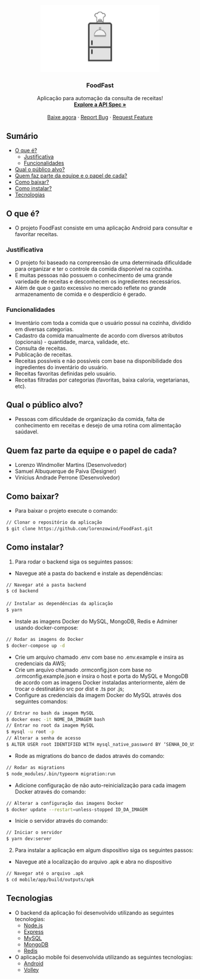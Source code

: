 <p align="center">
  <a href="https://github.com/lorenzowind/UBEMath">
    <img src="logo.png" alt="Logo" height="180">
  </a>

  <h3 align="center">FoodFast</h3>

  <p align="center">
    Aplicação para automação da consulta de receitas!
    <br />
    <a href="https://app.swaggerhub.com/apis/lorenzomart/FoodFast/1.0.0"><strong>Explore a API Spec »</strong></a>
    <br />
    <br />
    <a href="https://drive.google.com/file/d/1FJsNBRTJWbB021RdT3WTdYrKnd-IArTM/view?usp=sharing">Baixe agora</a>
    ·
    <a href="https://github.com/lorenzowind/FoodFast/issues/new">Report Bug</a>
    ·
    <a href="https://github.com/lorenzowind/FoodFast/issues/new">Request Feature</a>
  </p>
</p>

## Sumário
* [O que é?](#O-que-é?)
  * [Justificativa](#Justificativa)
  * [Funcionalidades](#Funcionalidades)
* [Qual o público alvo?](#Qual-o-público-alvo?)
* [Quem faz parte da equipe e o papel de cada?](#Quem-faz-parte-da-equipe-e-o-papel-de-cada?)
* [Como baixar?](#Como-baixar?)
* [Como instalar?](#Como-instalar?)
* [Tecnologias](#Tecnologias)

## O que é?
- O projeto FoodFast consiste em uma aplicação Android para consultar e favoritar receitas.

### Justificativa
- O projeto foi baseado na compreensão de uma determinada dificuldade para organizar e ter o controle da comida disponível na cozinha.
- E muitas pessoas não possuem o conhecimento de uma grande variedade de receitas e desconhecem os ingredientes necessários.
- Além de que o gasto excessivo no mercado reflete no grande armazenamento de comida e o desperdício é gerado.

### Funcionalidades
- Inventário com toda a comida que o usuário possui na cozinha, dividido em diversas categorias.
- Cadastro da comida manualmente de acordo com diversos atributos (opcionais) - quantidade, marca, validade, etc.
- Consulta de receitas.
- Publicação de receitas.
- Receitas possíveis e não possíveis com base na disponibilidade dos ingredientes do inventário do usuário.
- Receitas favoritas definidas pelo usuário.
- Receitas filtradas por categorias (favoritas, baixa caloria, vegetarianas, etc).

## Qual o público alvo?
- Pessoas com dificuldade de organização da comida, falta de conhecimento em receitas e desejo de uma rotina com alimentação saúdavel.

## Quem faz parte da equipe e o papel de cada?
- Lorenzo Windmoller Martins (Desenvolvedor)
- Samuel Albuquerque de Paiva (Designer)
- Vinícius Andrade Perrone (Desenvolvedor)

## Como baixar?
- Para baixar o projeto execute o comando:
```bash
// Clonar o repositório da aplicação
$ git clone https://github.com/lorenzowind/FoodFast.git
```

## Como instalar?
1. Para rodar o backend siga os seguintes passos:
- Navegue até a pasta do backend e instale as dependências:
```bash
// Navegar até a pasta backend
$ cd backend

// Instalar as dependências da aplicação
$ yarn
```
- Instale as imagens Docker do MySQL, MongoDB, Redis e Adminer usando docker-compose:
```bash
// Rodar as imagens do Docker
$ docker-compose up -d
```
- Crie um arquivo chamado .env com base no .env.example e insira as credenciais da AWS;
- Crie um arquivo chamado .ormconfig.json com base no .ormconfig.example.json e insira o host e porta do MySQL e MongoDB de acordo com as imagens Docker instaladas anteriormente, além de trocar o destinatário src por dist e .ts por .js;
- Configure as credenciais da imagem Docker do MySQL através dos seguintes comandos:
```bash
// Entrar no bash da imagem MySQL
$ docker exec -it NOME_DA_IMAGEM bash
// Entrar no root da imagem MySQL
$ mysql -u root -p
// Alterar a senha de acesso
$ ALTER USER root IDENTIFIED WITH mysql_native_password BY ‘SENHA_DO_USUÁRIO_ROOT’;
```
- Rode as migrations do banco de dados através do comando:
```bash
// Rodar as migrations
$ node_modules/.bin/typeorm migration:run
```
- Adicione configuração de não auto-reinicialização para cada imagem Docker através do comando:
```bash
// Alterar a configuração das imagens Docker
$ docker update --restart=unless-stopped ID_DA_IMAGEM
```
- Inicie o servidor através do comando:
```bash
// Iniciar o servidor
$ yarn dev:server
```
2. Para instalar a aplicação em algum dispositivo siga os seguintes passos:
- Navegue até a localização do arquivo .apk e abra no dispositivo
```bash
// Navegar até o arquivo .apk
$ cd mobile/app/build/outputs/apk
```
## Tecnologias
- O backend da aplicação foi desenvolvido utilizando as seguintes tecnologias:
  - [Node.js](https://nodejs.org/en/)
  - [Express](https://expressjs.com/pt-br/)
  - [MySQL](https://www.mysql.com/)
  - [MongoDB](https://www.mongodb.com/)
  - [Redis](https://redis.io/)
- O aplicação mobile foi desenvolvida utilizando as seguintes tecnologias:
  - [Android](https://www.android.com/intl/pt-BR_br/)
  - [Volley](https://developer.android.com/training/volley)